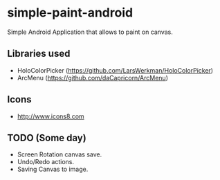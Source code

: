 # simple-paint-android
Simple Android Application that allows to paint on canvas. 

## Libraries used
+ HoloColorPicker (https://github.com/LarsWerkman/HoloColorPicker)
+ ArcMenu (https://github.com/daCapricorn/ArcMenu)


## Icons
+ http://www.icons8.com


## TODO  (Some day)
+ Screen Rotation canvas save.
+ Undo/Redo actions. 
+ Saving Canvas to image.


